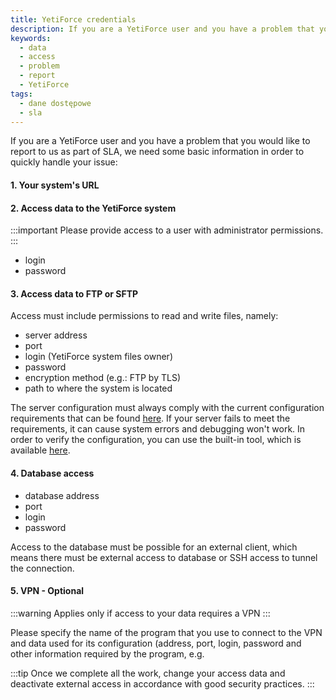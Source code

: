 ```yaml
---
title: YetiForce credentials
description: If you are a YetiForce user and you have a problem that you would like to report to us as part of SLA.
keywords:
  - data
  - access
  - problem
  - report
  - YetiForce
tags:
  - dane dostępowe
  - sla
---
```


If you are a YetiForce user and you have a problem that you would like to report to us as part of SLA, we need some basic information in order to quickly handle your issue:

#### 1. Your system's URL

#### 2. Access data to the YetiForce system

:::important
Please provide access to a user with administrator permissions.
:::

- login
- password

#### 3. Access data to FTP or SFTP

Access must include permissions to read and write files, namely:

- server address
- port
- login (YetiForce system files owner)
- password
- encryption method (e.g.: FTP by TLS)
- path to where the system is located

The server configuration must always comply with the current configuration requirements that can be found [here](/introduction/requirements/). If your server fails to meet the requirements, it can cause system errors and debugging won't work. In order to verify the configuration, you can use the built-in tool, which is available [here](https://gitstable.yetiforce.com/index.phpparent=Settings\&module=ConfReport\&view=Index\&block=14\&fieldid=65).

#### 4. Database access

- database address
- port
- login
- password

Access to the database must be possible for an external client, which means there must be external access to database or SSH access to tunnel the connection.

#### 5. VPN - Optional

:::warning
Applies only if access to your data requires a VPN
:::

Please specify the name of the program that you use to connect to the VPN and data used for its configuration (address, port, login, password and other information required by the program, e.g.

:::tip
Once we complete all the work, change your access data and deactivate external access in accordance with good security practices.
:::
